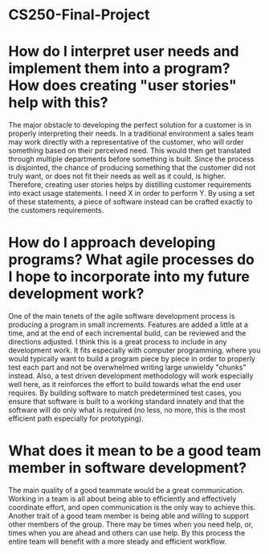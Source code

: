 # CS250-Final-Project

# How do I interpret user needs and implement them into a program? How does creating "user stories" help with this?

  The major obstacle to developing the perfect solution for a customer is in properly interpreting their needs. In a traditional environment a sales team may work directly with a representative of the customer, who will order something based on their perceived need. This would then get translated through multiple departments before something is built. Since the process is disjointed, the chance of producing something that the customer did not truly want, or does not fit their needs as well as it could, is higher. 
  Therefore, creating user stories helps by distilling customer requirements into exact usage statements. I need X in order to perform Y. By using a set of these statements, a piece of software instead can be crafted exactly to the customers requirements.
  
# How do I approach developing programs? What agile processes do I hope to incorporate into my future development work?

  One of the main tenets of the agile software development process is producing a program in small increments. Features are added a little at a time, and at the end of each incremental build, can be reviewed and the directions adjusted. I think this is a great process to include in any development work. It fits especially with computer programming, where you would typically want to build a program piece by piece in order to properly test each part and not be overwhelmed writing large unwieldy "chunks" instead.
  Also, a test driven development methodology will work especially well here, as it reinforces the effort to build towards what the end user requires. By building software to match predetermined test cases, you ensure that software is built to a working standard innately and that the software will do only what is required (no less, no more, this is the most efficient path especially for prototyping).
  
# What does it mean to be a good team member in software development?

  The main quality of a good teammate would be a great communication. Working in a team is all about being able to efficiently and effectively coordinate effort, and open communication is the only way to achieve this. Another trait of a good team member is being able and willing to support other members of the group. There may be times when you need help, or, times when you are ahead and others can use help. By this process the entire team will benefit with a more steady and efficient workflow.
